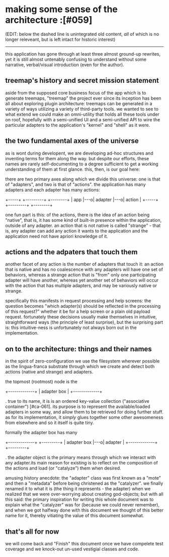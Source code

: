 # making some sense of the architecture :[#059]

(EDIT: below the dashed line is unintegrated old content, *all* of which
is no longer releveant, but is left intact for historic interest)


--------

this application has gone through at least three almost ground-up rewrites,
yet it is still almost untenably confusing to understand without some
narrative, verbal/visual introduction (even for the author).

## treemap's history and secret mission statement

aside from the supposed core business focus of the app which is to generate
treemaps, "treemap" the project ever since its inception has been all about
exploring plugin architecture: treemaps can be generated in a variety of
ways utilizing a variety of third-party tools. we wanted to see to what
extend we could make an omni-utility that holds all these tools under on
roof, hopefully with a semi-unified UI and a semi-unified API to wire the
particular adapters to the application's "kernel" and "shell" as it were.

## the two fundamental axes of the universe

as is wont during developent, we are developing ad-hoc structures and
inventing terms for them along the way. but despite our efforts, these names
are rarely self-documenting to a degree sufficient to get a working
understanding of them at first glance. this, then, is our goal here:

there are two primary axes along which we divide this universe: one is that
of "adapters", and two is that of "actions". the application has many
adapters and each adapter has many actions:

  +-----+    +---------+    +--------+
  | app |---o| adapter |---o| action |
  +-----+    +---------+    +--------+

one fun part is this: of the actions, there is the idea of an action being
"native", that is, it has some kind of built-in presence within the
application, outside of any adapter. an action that is not native is called
"strange" - that is, any adapter can add any action it wants to the
application and the application need not have apriori knowledge of it.

## actions and the adpaters that touch them

another facet of any action is the number of adapters that touch it:
an action that is native and has no coalescence with any adapters will have
one set of behaviors, whereas a strange action that is "from" only one
participating adapter will have another, whereas yet another set of behaviors
will occur with the action that has multiple adapters, and may be variously
native or strange.

specifically this manifests in request processing and help screens: the
question becomes "which adapter(s) should be reflected in the processing
of this request?" whether it be for a help screen or a plain old payload
request. fortunately these decisions usually make themselves in intuitive,
straightforward ways (the principle of least surprise), but the surprising
part is: this intuitive-ness is unfortunately not always born out in the
implementation.

## on to the architecture: things and their names

in the spirit of zero-configuration we use the filesystem wherever possible
as the lingua-franca substrate through which we create and detect both
actions (native and strange) and adapters.

the topmost (rootmost) node is the

  +-------------+
  | adapter box |
  +-------------+

. true to its name, it is is an ordered key-value collection ("associative
container") [#ca-061]. its purpose is to represent the available/loaded
adapters in some way, and allow them to be retrieved for doing further
stuff. as for its implementation, it *simply* glues together some other
awesomeness from elsewhere and so it itself is quite tiny.

formally the adapter box has many

  +-------------+    +---------+
  | adapter box |---o| adapter |
  +-------------+    +---------+

. the adapter object is the primary means through which we interact with any
adapter.its main reason for existing is to reflect on the composition of the
actions and load (or "catalyze") them when desired.

amusing history anecdote: the "adapter" class was first known as a "mote"
and then a "metadata" before being christened as the "catalyzer". we finally
renamed it to what it is (the thing it represents - the adapter) when we
realized that we were over-worrying about creating god-objects; but with all
this said: the primary inspiration for writing this whole document was to
explain what the "catalyzer" was for (because we could never remember), and
when we got halfway done with this document we thought of this better name for
it, thereby vitiating the value of this document somewhat.

## that's all for now

we will come back and "Finish" this document once we have compelete test
coverage and we knock-out un-used vestigial classes and code.
